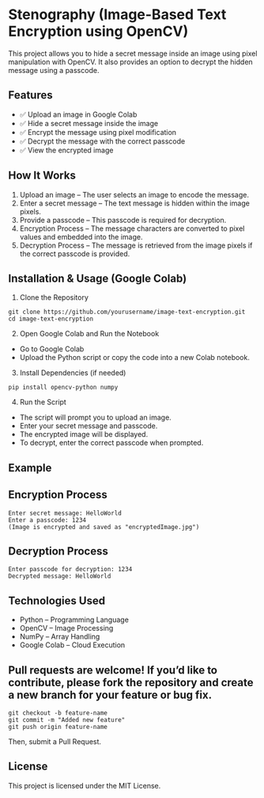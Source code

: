 # Stenography (Image-Based Text Encryption using OpenCV)

This project allows you to hide a secret message inside an image using pixel manipulation with OpenCV. It also provides an option to decrypt the hidden message using a passcode.

## Features
- ✅ Upload an image in Google Colab
- ✅ Hide a secret message inside the image
- ✅ Encrypt the message using pixel modification
- ✅ Decrypt the message with the correct passcode
- ✅ View the encrypted image

## How It Works
1. Upload an image – The user selects an image to encode the message.
2. Enter a secret message – The text message is hidden within the image pixels.
3. Provide a passcode – This passcode is required for decryption.
4. Encryption Process – The message characters are converted to pixel values and embedded into the image.
5. Decryption Process – The message is retrieved from the image pixels if the correct passcode is provided.

## Installation & Usage (Google Colab)
1. Clone the Repository
```
git clone https://github.com/yourusername/image-text-encryption.git
cd image-text-encryption
```
2. Open Google Colab and Run the Notebook
- Go to Google Colab
- Upload the Python script or copy the code into a new Colab notebook.
3. Install Dependencies (if needed)
```
pip install opencv-python numpy
```
4. Run the Script
- The script will prompt you to upload an image.
- Enter your secret message and passcode.
- The encrypted image will be displayed.
- To decrypt, enter the correct passcode when prompted.

## Example 
## Encryption Process
```
Enter secret message: HelloWorld
Enter a passcode: 1234
(Image is encrypted and saved as "encryptedImage.jpg")
```
## Decryption Process
```
Enter passcode for decryption: 1234
Decrypted message: HelloWorld
```

## Technologies Used
* Python – Programming Language
* OpenCV – Image Processing
* NumPy – Array Handling
* Google Colab – Cloud Execution


## Pull requests are welcome! If you’d like to contribute, please fork the repository and create a new branch for your feature or bug fix.
```
git checkout -b feature-name
git commit -m "Added new feature"
git push origin feature-name
```
Then, submit a Pull Request.

## License
This project is licensed under the MIT License. 
